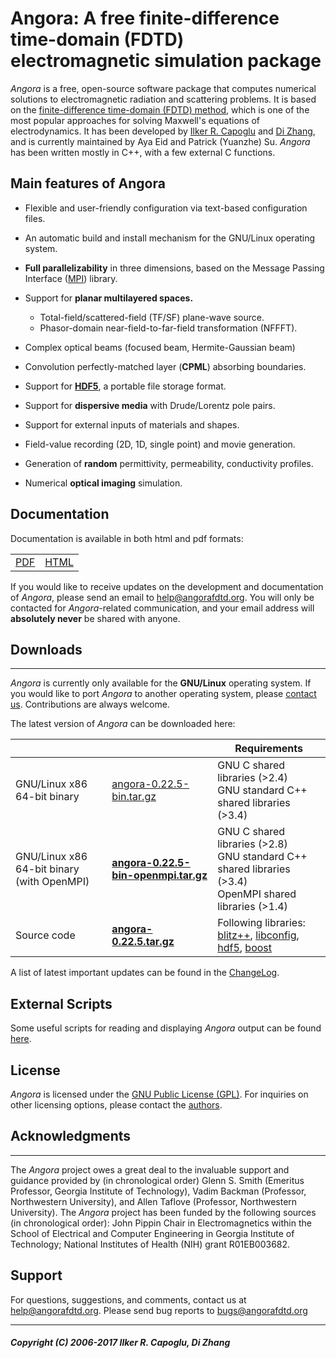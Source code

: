 # Angora: A free finite-difference time-domain (FDTD) electromagnetic simulation package

*Angora* is a free, open-source software package that computes numerical solutions to electromagnetic radiation and scattering problems. It is based on the [finite-difference time-domain (FDTD) method](http://en.wikipedia.org/wiki/Finite-difference_time-domain), which is one of the most popular approaches for solving Maxwell's equations of electrodynamics. It has been developed by [Ilker R. Capoglu](mailto:capoglu@angorafdtd.org) and [Di Zhang](mailto:dizhang2016@u.northwestern.edu), and is currently maintained by Aya Eid and Patrick (Yuanzhe) Su. <dfn>Angora</dfn> has been written mostly in C++, with a few external C functions.

## Main features of Angora

* Flexible and user-friendly configuration via text-based configuration files.

*   An automatic build and install mechanism for the GNU/Linux operating system.
*   **Full parallelizability** in three dimensions, based on the Message Passing Interface ([MPI](http://www.mcs.anl.gov/research/projects/mpi/)) library.
*   Support for **planar multilayered spaces.**
    *   Total-field/scattered-field (TF/SF) plane-wave source.
    *   Phasor-domain near-field-to-far-field transformation (NFFFT).
*   Complex optical beams (focused beam, Hermite-Gaussian beam)
*   Convolution perfectly-matched layer (**CPML**) absorbing boundaries.
*   Support for **[HDF5](http://www.hdfgroup.org/HDF5/)**, a portable file storage format.
*   Support for **dispersive media** with Drude/Lorentz pole pairs.
*   Support for external inputs of materials and shapes.
*   Field-value recording (2D, 1D, single point) and movie generation.
*   Generation of **random** permittivity, permeability, conductivity profiles.
*   Numerical **optical imaging** simulation.

## Documentation

Documentation is available in both html and pdf formats:

|                                                 |                                                    |
| ----------------------------------------------- | -------------------------------------------------- |
| [PDF](http://www.angorafdtd.org/doc/angora.pdf) | [ HTML](http://www.angorafdtd.org/doc/angora.html) |

If you would like to receive updates on the development and documentation of <dfn>Angora</dfn>, please send an email to [help@angorafdtd.org](mailto:help@angorafdtd.org). You will only be contacted for <dfn>Angora</dfn>-related communication, and your email address will **absolutely never** be shared with anyone.

## Downloads

* * *

<dfn>Angora</dfn> is currently only available for the **GNU/Linux** operating system. If you would like to port <dfn>Angora</dfn> to another operating system, please [contact us](mailto:capoglu@angorafdtd.org). Contributions are always welcome.

The latest version of <dfn>Angora</dfn> can be downloaded here:

|                                            |                                                              | Requirements                                                 |
| ------------------------------------------ | ------------------------------------------------------------ | ------------------------------------------------------------ |
| GNU/Linux x86 64-bit binary                | [angora-0.22.5-bin.tar.gz](http://www.angorafdtd.org/angora/angora-0.22.5-bin.tar.gz) | GNU C shared libraries (>2.4)<br/>GNU standard C++ shared libraries (>3.4) |
| GNU/Linux x86 64-bit binary (with OpenMPI) | **[angora-0.22.5-bin-openmpi.tar.gz](http://www.angorafdtd.org/angora/angora-0.22.5-bin-openmpi.tar.gz)** | GNU C shared libraries (>2.8)<br/>GNU standard C++ shared libraries (>3.4)<br/>OpenMPI shared libraries (>1.4) |
| Source code                                | **[angora-0.22.5.tar.gz](http://www.angorafdtd.org/angora/angora-0.22.5.tar.gz)** | Following libraries: [blitz++](http://sourceforge.net/projects/blitz/), [libconfig](http://www.hyperrealm.com/libconfig/), [hdf5](http://www.hdfgroup.org/HDF5/), [boost](http://www.boost.org/) |

A list of latest important updates can be found in the [ChangeLog](http://www.angorafdtd.org/angora/ChangeLog).

## External Scripts

Some useful scripts for reading and displaying <dfn>Angora</dfn> output can be found [here](http://www.angorafdtd.org/scripts.html).

## License

<dfn>Angora</dfn> is licensed under the [GNU Public License (GPL)](http://www.gnu.org/licenses/gpl.html). For inquiries on other licensing options, please contact the [authors](mailto:capoglu@angorafdtd.org).

## Acknowledgments

* * *

The <dfn>Angora</dfn> project owes a great deal to the invaluable support and guidance provided by (in chronological order) Glenn S. Smith (Emeritus Professor, Georgia Institute of Technology), Vadim Backman (Professor, Northwestern University), and Allen Taflove (Professor, Northwestern University). The <dfn>Angora</dfn> project has been funded by the following sources (in chronological order): John Pippin Chair in Electromagnetics within the School of Electrical and Computer Engineering in Georgia Institute of Technology; National Institutes of Health (NIH) grant R01EB003682.

## Support

For questions, suggestions, and comments, contact us at [help@angorafdtd.org](mailto:help@angorafdtd.org). Please send bug reports to [bugs@angorafdtd.org](mailto:bugs@angorafdtd.org)

* * *

##### Copyright (C) 2006-2017 Ilker R. Capoglu, Di Zhang